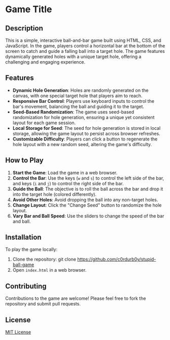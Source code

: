 # Game Title

## Description

This is a simple, interactive ball-and-bar game built using HTML, CSS, and JavaScript. In the game, players control a horizontal bar at the bottom of the screen to catch and guide a falling ball into a target hole. The game features dynamically generated holes with a unique target hole, offering a challenging and engaging experience.

## Features

- **Dynamic Hole Generation**: Holes are randomly generated on the canvas, with one special target hole that players aim to reach.
- **Responsive Bar Control**: Players use keyboard inputs to control the bar's movement, balancing the ball and guiding it to the target.
- **Seed-Based Randomization**: The game uses seed-based randomization for hole generation, ensuring a unique yet consistent layout for each game session.
- **Local Storage for Seed**: The seed for hole generation is stored in local storage, allowing the game layout to persist across browser refreshes.
- **Customizable Difficulty**: Players can click a button to regenerate the hole layout with a new random seed, altering the game's difficulty.

## How to Play

1. **Start the Game**: Load the game in a web browser.
2. **Control the Bar**: Use the keys (`w` and `s`) to control the left side of the bar, and keys (`i` and `j`) to control the right side of the bar.
3. **Guide the Ball**: The objective is to roll the ball across the bar and drop it into the target hole (colored differently).
4. **Avoid Other Holes**: Avoid dropping the ball into any non-target holes.
5. **Change Layout**: Click the "Change Seed" button to randomize the hole layout.
6. **Vary Bar and Ball Speed**: Use the sliders to change the speed of the bar and ball.

## Installation

To play the game locally:

1. Clone the repository: git clone https://github.com/c0rdurb0y/stupid-ball-game
2. Open `index.html` in a web browser.

## Contributing

Contributions to the game are welcome! Please feel free to fork the repository and submit pull requests.

## License

[MIT License](LICENSE.txt)
